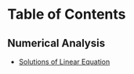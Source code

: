 # Table of Contents

## Numerical Analysis
- [Solutions of Linear Equation](./Study-Notes/Numerical%20Analysis/Solutions-of-Linear-Equation.md)
